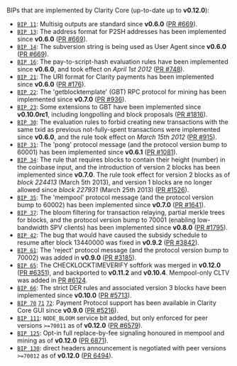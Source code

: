 BIPs that are implemented by Clarity Core (up-to-date up to **v0.12.0**):

* [`BIP 11`](https://github.com/clarity/bips/blob/master/bip-0011.mediawiki): Multisig outputs are standard since **v0.6.0** ([PR #669](https://github.com/clarity/clarity/pull/669)).
* [`BIP 13`](https://github.com/clarity/bips/blob/master/bip-0013.mediawiki): The address format for P2SH addresses has been implemented since **v0.6.0** ([PR #669](https://github.com/clarity/clarity/pull/669)).
* [`BIP 14`](https://github.com/clarity/bips/blob/master/bip-0014.mediawiki): The subversion string is being used as User Agent since **v0.6.0** ([PR #669](https://github.com/clarity/clarity/pull/669)).
* [`BIP 16`](https://github.com/clarity/bips/blob/master/bip-0016.mediawiki): The pay-to-script-hash evaluation rules have been implemented since **v0.6.0**, and took effect on *April 1st 2012* ([PR #748](https://github.com/clarity/clarity/pull/748)).
* [`BIP 21`](https://github.com/clarity/bips/blob/master/bip-0021.mediawiki): The URI format for Clarity payments has been implemented since **v0.6.0** ([PR #176](https://github.com/clarity/clarity/pull/176)).
* [`BIP 22`](https://github.com/clarity/bips/blob/master/bip-0022.mediawiki): The 'getblocktemplate' (GBT) RPC protocol for mining has been implemented since **v0.7.0** ([PR #936](https://github.com/clarity/clarity/pull/936)).
* [`BIP 23`](https://github.com/clarity/bips/blob/master/bip-0023.mediawiki): Some extensions to GBT have been implemented since **v0.10.0rc1**, including longpolling and block proposals ([PR #1816](https://github.com/clarity/clarity/pull/1816)).
* [`BIP 30`](https://github.com/clarity/bips/blob/master/bip-0030.mediawiki): The evaluation rules to forbid creating new transactions with the same txid as previous not-fully-spent transactions were implemented since **v0.6.0**, and the rule took effect on *March 15th 2012* ([PR #915](https://github.com/clarity/clarity/pull/915)).
* [`BIP 31`](https://github.com/clarity/bips/blob/master/bip-0031.mediawiki): The 'pong' protocol message (and the protocol version bump to 60001) has been implemented since **v0.6.1** ([PR #1081](https://github.com/clarity/clarity/pull/1081)).
* [`BIP 34`](https://github.com/clarity/bips/blob/master/bip-0034.mediawiki): The rule that requires blocks to contain their height (number) in the coinbase input, and the introduction of version 2 blocks has been implemented since **v0.7.0**. The rule took effect for version 2 blocks as of *block 224413* (March 5th 2013), and version 1 blocks are no longer allowed since *block 227931* (March 25th 2013) ([PR #1526](https://github.com/clarity/clarity/pull/1526)).
* [`BIP 35`](https://github.com/clarity/bips/blob/master/bip-0035.mediawiki): The 'mempool' protocol message (and the protocol version bump to 60002) has been implemented since **v0.7.0** ([PR #1641](https://github.com/clarity/clarity/pull/1641)).
* [`BIP 37`](https://github.com/clarity/bips/blob/master/bip-0037.mediawiki): The bloom filtering for transaction relaying, partial merkle trees for blocks, and the protocol version bump to 70001 (enabling low-bandwidth SPV clients) has been implemented since **v0.8.0** ([PR #1795](https://github.com/clarity/clarity/pull/1795)).
* [`BIP 42`](https://github.com/clarity/bips/blob/master/bip-0042.mediawiki): The bug that would have caused the subsidy schedule to resume after block 13440000 was fixed in **v0.9.2** ([PR #3842](https://github.com/clarity/clarity/pull/3842)).
* [`BIP 61`](https://github.com/clarity/bips/blob/master/bip-0061.mediawiki): The 'reject' protocol message (and the protocol version bump to 70002) was added in **v0.9.0** ([PR #3185](https://github.com/clarity/clarity/pull/3185)).
* [`BIP 65`](https://github.com/clarity/bips/blob/master/bip-0065.mediawiki): The CHECKLOCKTIMEVERIFY softfork was merged in **v0.12.0** ([PR #6351](https://github.com/clarity/clarity/pull/6351)), and backported to **v0.11.2** and **v0.10.4**. Mempool-only CLTV was added in [PR #6124](https://github.com/clarity/clarity/pull/6124).
* [`BIP 66`](https://github.com/clarity/bips/blob/master/bip-0066.mediawiki): The strict DER rules and associated version 3 blocks have been implemented since **v0.10.0** ([PR #5713](https://github.com/clarity/clarity/pull/5713)).
* [`BIP 70`](https://github.com/clarity/bips/blob/master/bip-0070.mediawiki) [`71`](https://github.com/clarity/bips/blob/master/bip-0071.mediawiki) [`72`](https://github.com/clarity/bips/blob/master/bip-0072.mediawiki): Payment Protocol support has been available in Clarity Core GUI since **v0.9.0** ([PR #5216](https://github.com/clarity/clarity/pull/5216)).
* [`BIP 111`](https://github.com/clarity/bips/blob/master/bip-0111.mediawiki): `NODE_BLOOM` service bit added, but only enforced for peer versions `>=70011` as of **v0.12.0** ([PR #6579](https://github.com/clarity/clarity/pull/6579)).
* [`BIP 125`](https://github.com/clarity/bips/blob/master/bip-0125.mediawiki): Opt-in full replace-by-fee signaling honoured in mempool and mining as of **v0.12.0** ([PR 6871](https://github.com/clarity/clarity/pull/6871)).
* [`BIP 130`](https://github.com/clarity/bips/blob/master/bip-0130.mediawiki): direct headers announcement is negotiated with peer versions `>=70012` as of **v0.12.0** ([PR 6494](https://github.com/clarity/clarity/pull/6494)).
